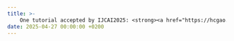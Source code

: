 ```yaml
---
title: >-
    One tutorial accepted by IJCAI2025: <strong><a href="https://hcgao.github.io/tutorial_ijcai2025.html" target="_blank"> Federated Stochastic Compositional and Bilevel Optimization </a> </strong>
date: 2025-04-27 00:00:00 +0200
---
```

